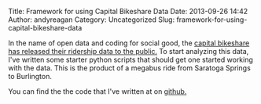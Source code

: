 Title: Framework for using Capital Bikeshare Data
Date: 2013-09-26 14:42
Author: andyreagan
Category: Uncategorized
Slug: framework-for-using-capital-bikeshare-data

In the name of open data and coding for social good, the [capital
bikeshare has released their ridership data to the
public.](http://www.capitalbikeshare.com/trip-history-data) To start
analyzing this data, I've written some starter python scripts that
should get one started working with the data. This is the product of a
megabus ride from Saratoga Springs to Burlington.

You can find the the code that I've written at on
[github.](https://github.com/andyreagan/capital-bikeshare)
